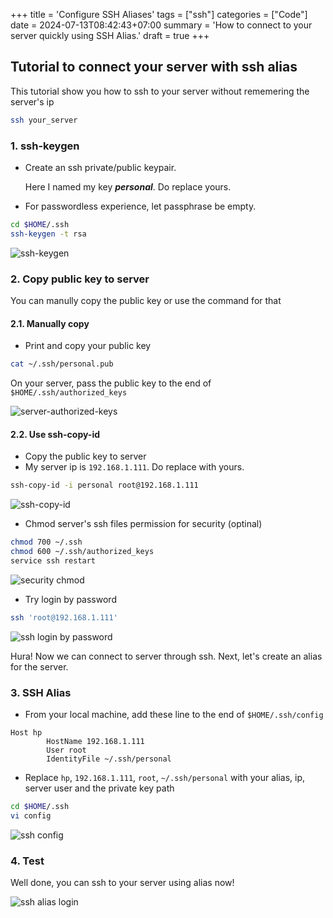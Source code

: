+++
title = 'Configure SSH Aliases'
tags = ["ssh"] 
categories = ["Code"]
date = 2024-07-13T08:42:43+07:00
summary = 'How to connect to your server quickly using SSH Alias.'
draft = true
+++

## Tutorial to connect your server with ssh alias

This tutorial show you how to ssh to your server without rememering the server's ip

```bash
ssh your_server
```

### 1.  ssh-keygen
  
- Create an ssh private/public keypair.
  
  Here I named my key ***personal***. Do replace yours.
- For passwordless experience, let passphrase be empty.

```bash
cd $HOME/.ssh
ssh-keygen -t rsa
```

![ssh-keygen](/ssh-keygen.png "Create ssh key")

### 2. Copy public key to server

You can manully copy the public key or use the command for that

#### 2.1. Manually copy

- Print and copy your public key

```bash
cat ~/.ssh/personal.pub
```

On your server, pass the public key to the end of `$HOME/.ssh/authorized_keys`

![server-authorized-keys](/ssh-authorized_keys.png)

#### 2.2. Use ssh-copy-id

- Copy the public key to server
- My server ip is `192.168.1.111`. Do replace with yours.

```bash
ssh-copy-id -i personal root@192.168.1.111
```

![ssh-copy-id](/ssh-copy-id.png)

- Chmod server's ssh files permission for security (optinal)

```bash
chmod 700 ~/.ssh
chmod 600 ~/.ssh/authorized_keys
service ssh restart
```

![security chmod](/ssh-chmod.png)

- Try login by password

```bash
ssh 'root@192.168.1.111'
```

![ssh login by password](/ssh-creds-login.png)

Hura! Now we can connect to server through ssh. Next, let's create an alias for the server.

### 3. SSH Alias

- From your local machine, add these line to the end of  `$HOME/.ssh/config`

```
Host hp
        HostName 192.168.1.111
        User root
        IdentityFile ~/.ssh/personal
```

- Replace `hp`, `192.168.1.111`, `root`, `~/.ssh/personal` with your alias, ip, server user and the private key path

```bash
cd $HOME/.ssh
vi config
```

![ssh config](/ssh-config.png)

### 4. Test

Well done, you can ssh to your server using alias now!
  
![ssh alias login](/ssh-alias-login.png)

